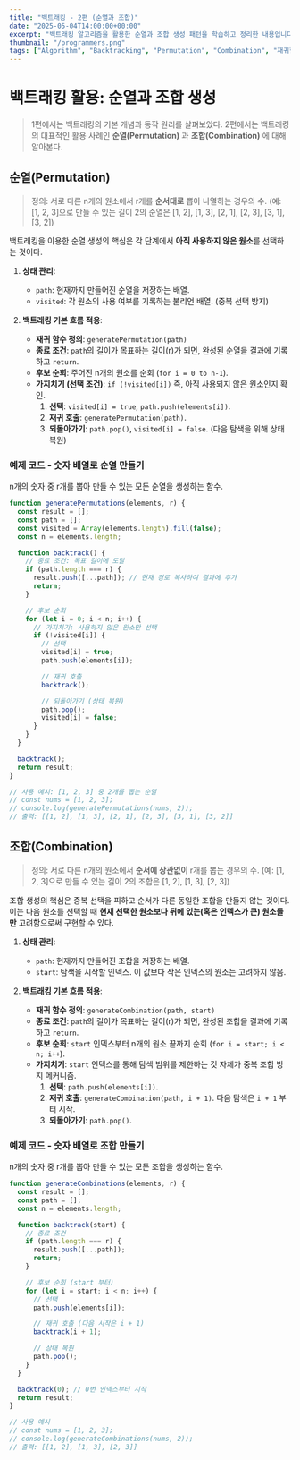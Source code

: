 ```yaml
---
title: "백트래킹 - 2편 (순열과 조합)"
date: "2025-05-04T14:00:00+00:00"
excerpt: "백트래킹 알고리즘을 활용한 순열과 조합 생성 패턴을 학습하고 정리한 내용입니다."
thumbnail: "/programmers.png"
tags: ["Algorithm", "Backtracking", "Permutation", "Combination", "재귀함수"]
---
```


# 백트래킹 활용: 순열과 조합 생성

> 1편에서는 백트래킹의 기본 개념과 동작 원리를 살펴보았다. 2편에서는 백트래킹의 대표적인 활용 사례인 **순열(Permutation)** 과 **조합(Combination)** 에 대해 알아본다.

## 순열(Permutation)

> 정의: 서로 다른 n개의 원소에서 r개를 **순서대로** 뽑아 나열하는 경우의 수. (예: [1, 2, 3]으로 만들 수 있는 길이 2의 순열은 [1, 2], [1, 3], [2, 1], [2, 3], [3, 1], [3, 2])

백트래킹을 이용한 순열 생성의 핵심은 각 단계에서 **아직 사용하지 않은 원소**를 선택하는 것이다.

1.  **상태 관리**:
    *   `path`: 현재까지 만들어진 순열을 저장하는 배열.
    *   `visited`: 각 원소의 사용 여부를 기록하는 불리언 배열. (중복 선택 방지)

2.  **백트래킹 기본 흐름 적용**:
    *   **재귀 함수 정의**: `generatePermutation(path)`
    *   **종료 조건**: `path`의 길이가 목표하는 길이(r)가 되면, 완성된 순열을 결과에 기록하고 `return`.
    *   **후보 순회**: 주어진 n개의 원소를 순회 (`for i = 0 to n-1`).
    *   **가지치기 (선택 조건)**: `if (!visited[i])` 즉, 아직 사용되지 않은 원소인지 확인.
        1.  **선택**: `visited[i] = true`, `path.push(elements[i])`.
        2.  **재귀 호출**: `generatePermutation(path)`.
        3.  **되돌아가기**: `path.pop()`, `visited[i] = false`. (다음 탐색을 위해 상태 복원)

### 예제 코드 - 숫자 배열로 순열 만들기

n개의 숫자 중 r개를 뽑아 만들 수 있는 모든 순열을 생성하는 함수.

```javascript
function generatePermutations(elements, r) {
  const result = [];
  const path = [];
  const visited = Array(elements.length).fill(false);
  const n = elements.length;

  function backtrack() {
    // 종료 조건: 목표 길이에 도달
    if (path.length === r) {
      result.push([...path]); // 현재 경로 복사하여 결과에 추가
      return;
    }

    // 후보 순회
    for (let i = 0; i < n; i++) {
      // 가지치기: 사용하지 않은 원소만 선택
      if (!visited[i]) {
        // 선택
        visited[i] = true;
        path.push(elements[i]);

        // 재귀 호출
        backtrack();

        // 되돌아가기 (상태 복원)
        path.pop();
        visited[i] = false;
      }
    }
  }

  backtrack();
  return result;
}

// 사용 예시: [1, 2, 3] 중 2개를 뽑는 순열
// const nums = [1, 2, 3];
// console.log(generatePermutations(nums, 2));
// 출력: [[1, 2], [1, 3], [2, 1], [2, 3], [3, 1], [3, 2]]
```

## 조합(Combination)

> 정의: 서로 다른 n개의 원소에서 **순서에 상관없이** r개를 뽑는 경우의 수. (예: [1, 2, 3]으로 만들 수 있는 길이 2의 조합은 [1, 2], [1, 3], [2, 3])

조합 생성의 핵심은 중복 선택을 피하고 순서가 다른 동일한 조합을 만들지 않는 것이다. 이는 다음 원소를 선택할 때 **현재 선택한 원소보다 뒤에 있는(혹은 인덱스가 큰) 원소들만** 고려함으로써 구현할 수 있다.

1.  **상태 관리**:
    *   `path`: 현재까지 만들어진 조합을 저장하는 배열.
    *   `start`: 탐색을 시작할 인덱스. 이 값보다 작은 인덱스의 원소는 고려하지 않음.

2.  **백트래킹 기본 흐름 적용**:
    *   **재귀 함수 정의**: `generateCombination(path, start)`
    *   **종료 조건**: `path`의 길이가 목표하는 길이(r)가 되면, 완성된 조합을 결과에 기록하고 `return`.
    *   **후보 순회**: `start` 인덱스부터 n개의 원소 끝까지 순회 (`for i = start; i < n; i++`).
    *   **가지치기**: `start` 인덱스를 통해 탐색 범위를 제한하는 것 자체가 중복 조합 방지 메커니즘.
        1.  **선택**: `path.push(elements[i])`.
        2.  **재귀 호출**: `generateCombination(path, i + 1)`. 다음 탐색은 `i + 1` 부터 시작.
        3.  **되돌아가기**: `path.pop()`.

### 예제 코드 - 숫자 배열로 조합 만들기

n개의 숫자 중 r개를 뽑아 만들 수 있는 모든 조합을 생성하는 함수.

```javascript
function generateCombinations(elements, r) {
  const result = [];
  const path = [];
  const n = elements.length;

  function backtrack(start) {
    // 종료 조건
    if (path.length === r) {
      result.push([...path]);
      return;
    }

    // 후보 순회 (start 부터)
    for (let i = start; i < n; i++) {
      // 선택
      path.push(elements[i]);

      // 재귀 호출 (다음 시작은 i + 1)
      backtrack(i + 1);

      // 상태 복원
      path.pop();
    }
  }

  backtrack(0); // 0번 인덱스부터 시작
  return result;
}

// 사용 예시
// const nums = [1, 2, 3];
// console.log(generateCombinations(nums, 2));
// 출력: [[1, 2], [1, 3], [2, 3]]
```

